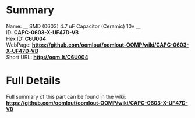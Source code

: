
Summary
=================
  
Name: __ SMD (0603) 4.7 uF Capacitor (Ceramic) 10v __    
ID: __CAPC-0603-X-UF47D-VB__   
Hex ID: __C6U004__   
WebPage: __https://github.com/oomlout/oomlout-OOMP/wiki/CAPC-0603-X-UF47D-VB__   
Short URL: __http://oom.lt/C6U004__   

Full Details
==========================
Full summary of this part can be found in the wiki:   
__https://github.com/oomlout/oomlout-OOMP/wiki/CAPC-0603-X-UF47D-VB__    

